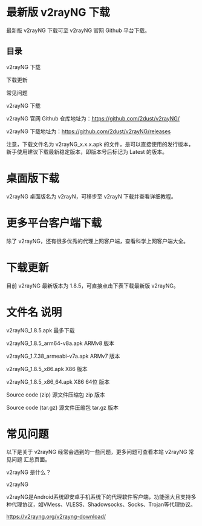# 最新版 v2rayNG 下载

最新版 v2rayNG 下载可至 v2rayNG 官网 Github 平台下载。


## 目录

v2rayNG 下载

下载更新

常见问题

v2rayNG 下载

v2rayNG 官网 Github 仓库地址为：https://github.com/2dust/v2rayNG/

v2rayNG 下载地址为：https://github.com/2dust/v2rayNG/releases

注意，下载文件名为 v2rayNG_x.x.x.apk 的文件，是可以直接使用的发行版本，新手使用建议下载最新稳定版本，即版本号后标记为 Latest 的版本。

# 桌面版下载

v2rayNG 桌面版名为 v2rayN，可移步至 v2rayN 下载并查看详细教程。

# 更多平台客户端下载

除了 v2rayNG，还有很多优秀的代理上网客户端，查看科学上网客户端大全。

# 下载更新

目前 v2rayNG 最新版本为 1.8.5，可直接点击下表下载最新版 v2rayNG。

# 文件名	说明

v2rayNG_1.8.5.apk	最多下载

v2rayNG_1.8.5_arm64-v8a.apk	ARMv8 版本

v2rayNG_1.7.38_armeabi-v7a.apk	ARMv7 版本

v2rayNG_1.8.5_x86.apk	X86 版本

v2rayNG_1.8.5_x86_64.apk	X86 64位 版本

Source code (zip)	源文件压缩包 zip 版本

Source code (tar.gz)	源文件压缩包 tar.gz 版本

# 常见问题

以下是关于 v2rayNG 经常会遇到的一些问题，更多问题可查看本站 v2rayNG 常见问题 汇总页面。

v2rayNG 是什么？

v2rayNG

v2rayNG是Android系统即安卓手机系统下的代理软件客户端，功能强大且支持多种代理协议，如VMess、VLESS、Shadowsocks、Socks、Trojan等代理协议。

https://v2rayng.org/v2rayng-download/

